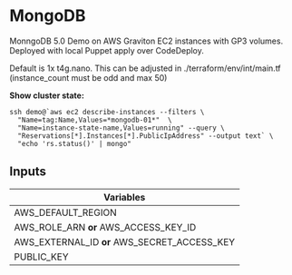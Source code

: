 # MongoDB 

MonngoDB 5.0 Demo on AWS Graviton EC2 instances with GP3 volumes. Deployed with local Puppet apply over CodeDeploy.

Default is 1x t4g.nano. This can be adjusted in ./terraform/env/int/main.tf (instance_count must be odd and max 50)

**Show cluster state:**

    ssh demo@`aws ec2 describe-instances --filters \
      "Name=tag:Name,Values=*mongodb-01*"  \
      "Name=instance-state-name,Values=running" --query \
      "Reservations[*].Instances[*].PublicIpAddress" --output text` \
      "echo 'rs.status()' | mongo"



## Inputs

| Variables |
|------|
| AWS_DEFAULT_REGION |
| AWS_ROLE_ARN **or** AWS_ACCESS_KEY_ID |
| AWS_EXTERNAL_ID **or** AWS_SECRET_ACCESS_KEY |
| PUBLIC_KEY |
